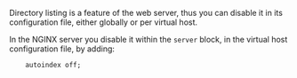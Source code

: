 Directory listing is a feature of the web server, thus you can disable it in its configuration file, either globally or per virtual host.

In the NGINX server you disable it within the `server` block, in the virtual host configuration file, by adding:
```
    autoindex off;
```

